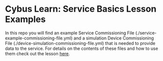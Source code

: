 # Cybus Learn: Service Basics Lesson Examples
In this repo you will find an example Service Commissioning File
(./service-example-commissioning-file.yml) and a simulation
Device Commissioning File (./device-simulation-commissioning-file.yml) that is
needed to provide data to the service. For details on the contents of these
files and how to use them check out the lesson
[here](https://learn.cybus.io/lessons/how-to-connect-and-integrate-an-opcua-server/).

